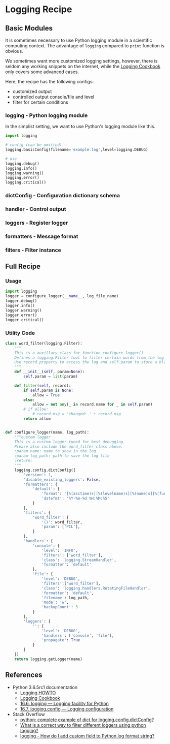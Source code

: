 # Logging Recipe

## Basic Modules

It is sometimes necessary to use Python logging module in a scientific computing context. The advantage of `logging` compared to `print` function is obvious.

We sometimes want more customized logging settings, however, there is seldom any working snippets on the internet, while the [Logging Cookbook](https://docs.python.org/3/howto/logging-cookbook.html) only covers some advanced cases.

Here, the recipe has the following configs:
- customized output
- controlled output console/file and level
- filter for certain conditions

### logging - Python logging module

In the simplist setting, we want to use Python's logging module like this.

```python
import logging

# config (can be omitted)
logging.basicConfig(filename='example.log',level=logging.DEBUG)

# use
logging.debug()
logging.info()
logging.warning()
logging.error()
logging.critical()
```

### dictConfig - Configuration dictionary schema

### handler - Control output

### loggers - Register logger

### formatters - Message format

### filters - Filter instance

## Full Recipe

### Usage

```python
import logging
logger = configure_logger(__name__, log_file_name)
logger.debug()
logger.info()
logger.warning()
logger.error()
logger.critical()
```
### Utility Code

```python
class word_filter(logging.Filter):
    """
    This is a auxillary class for function configure_logger()
    Defines a logging.Filter tool to filter certain words from the log
    Use record.property to access the log and self.param to store a black list
    """
    def __init__(self, param=None):
        self.param = list(param)

    def filter(self, record):
        if self.param is None:
            allow = True
        else:
            allow = not any(_ in record.name for _ in self.param)
        # if allow:
            # record.msg = 'changed: ' + record.msg
        return allow


def configure_logger(name, log_path):
    """custom logger
    This is a custom logger tuned for best debugging.
    Please also include the word_filter class above.
    :param name: name to show in the log
    :param log_path: path to save the log file
    :return:
    """
    logging.config.dictConfig({
        'version': 1,
        'disable_existing_loggers': False,
        'formatters': {
            'default': {
                'format': '[%(asctime)s][%(levelname)s][%(name)s][%(funcName)s():%(lineno)s] - %(message)s',
                'datefmt': '%Y-%m-%d %H:%M:%S'
            }
        },
        'filters': {
            'word_filter': {
                '()': word_filter,
                'param': ['PIL'],
            }
        },
        'handlers': {
            'console': {
                'level': 'INFO',
                'filters': ['word_filter'],
                'class': 'logging.StreamHandler',
                'formatter': 'default'
            },
            'file': {
                'level': 'DEBUG',
                'filters':['word_filter'],
                'class': 'logging.handlers.RotatingFileHandler',
                'formatter': 'default',
                'filename': log_path,
                'mode': 'w',
                'backupCount': 3
            }
        },
        'loggers': {
            '': {
                'level': 'DEBUG',
                'handlers': ['console', 'file'],
                'propagate': True
            }
        }
    })
    return logging.getLogger(name)
```


## References
- Python 3.6.5rc1 documentation
    - [Logging HOWTO](https://docs.python.org/3/howto/logging.html)
    - [Logging Cookbook](https://docs.python.org/3/howto/logging-cookbook.html)
    - [16.6. logging — Logging facility for Python](https://docs.python.org/3/library/logging.html)
    - [16.7. logging.config — Logging configuration](https://docs.python.org/3/library/logging.config.html)
- Stack Overflow
    - [python: complete example of dict for logging.config.dictConfig?](https://stackoverflow.com/questions/7507825/python-complete-example-of-dict-for-logging-config-dictconfig)
    - [What is a correct way to filter different loggers using python logging?](https://stackoverflow.com/questions/17275334/what-is-a-correct-way-to-filter-different-loggers-using-python-logging)
    - [logging - How do I add custom field to Python log format string?](https://stackoverflow.com/questions/17558552/how-do-i-add-custom-field-to-python-log-format-string)
